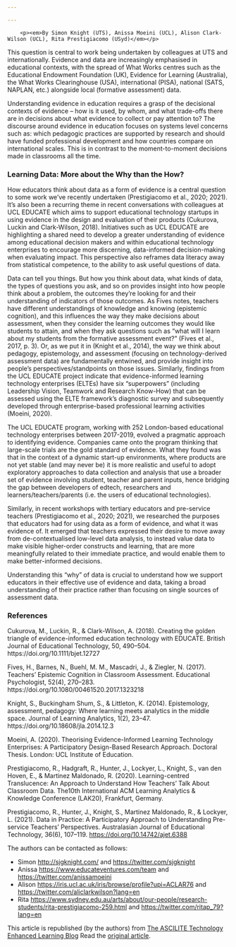 ```yaml
---

---
```


		<p><em>By Simon Knight (UTS), Anissa Moeini (UCL), Alison Clark-Wilson (UCL), Rita Prestigiacomo (USyd)</em></p>
<p>This question is central to work being undertaken by colleagues at UTS and internationally. Evidence and data are increasingly emphasised in educational contexts, with the spread of What Works centres such as the Educational Endowment Foundation (UK), Evidence for Learning (Australia), the What Works Clearinghouse (USA), international (PISA), national (SATS, NAPLAN, etc.) alongside local (formative assessment) data.</p>
<p>Understanding evidence in education requires a grasp of the decisional contexts of evidence – how is it used, by whom, and what trade-offs there are in decisions about what evidence to collect or pay attention to? The discourse around evidence in education focuses on systems level concerns such as: which pedagogic practices are supported by research and should have funded professional development and how countries compare on international scales. This is in contrast to the moment-to-moment decisions made in classrooms all the time.</p>
<h3>Learning Data: More about the Why than the How?</h3>
<p>How educators think about data as a form of evidence is a central question to some work we’ve recently undertaken (Prestigiacomo et al., 2020; 2021). It’s also been a recurring theme in recent conversations with colleagues at UCL EDUCATE which aims to support educational technology startups in using evidence in the design and evaluation of their products (Cukurova, Luckin and Clark-Wilson, 2018). Initiatives such as UCL EDUCATE are highlighting a shared need to develop a greater understanding of evidence among educational decision makers and within educational technology enterprises to encourage more discerning, data-informed decision-making when evaluating impact. This perspective also reframes data literacy away from statistical competence, to the ability to ask useful questions of data.</p>
<p>Data can tell you things. But how you think about data, what kinds of data, the types of questions you ask, and so on provides insight into how people think about a problem, the outcomes they’re looking for and their understanding of indicators of those outcomes. As Fives notes, teachers have different understandings of knowledge and knowing (epistemic cognition), and this influences the way they make decisions about assessment, when they consider the learning outcomes they would like students to attain, and when they ask questions such as “what will I learn about my students from the formative assessment event?” (Fives et al., 2017, p. 3). Or, as we put it in (Knight et al., 2014), the way we think about pedagogy, epistemology, and assessment (focusing on technology-derived assessment data) are fundamentally entwined, and provide insight into people’s perspectives/standpoints on those issues. Similarly, findings from the UCL EDUCATE project indicate that evidence-informed learning technology enterprises (ELTEs) have six “superpowers” (including Leadership Vision, Teamwork and Research Know-How) that can be assessed using the ELTE framework’s diagnostic survey and subsequently developed through enterprise-based professional learning activities (Moeini, 2020).</p>
<p>The UCL EDUCATE program, working with 252 London-based educational technology enterprises between 2017-2019, evolved a pragmatic approach to identifying evidence. Companies came onto the program thinking that large-scale trials are the gold standard of evidence. What they found was that in the context of a dynamic start-up environments, where products are not yet stable (and may never be) it is more realistic and useful to adopt exploratory approaches to data collection and analysis that use a broader set of evidence involving student, teacher and parent inputs, hence bridging the gap between developers of edtech, researchers and learners/teachers/parents (i.e. the users of educational technologies).</p>
<p>Similarly, in recent workshops with tertiary educators and pre-service teachers (Prestigiacomo et al., 2020; 2021), we researched the purposes that educators had for using data as a form of evidence, and what it was evidence of.  It emerged that teachers expressed their desire to move away from de-contextualised low-level data analysis, to instead value data to make visible higher-order constructs and learning, that are more meaningfully related to their immediate practice, and would enable them to make better-informed decisions.</p>
<p>Understanding this “why” of data is crucial to understand how we support educators in their effective use of evidence and data, taking a broad understanding of their practice rather than focusing on single sources of assessment data.</p>
<h3>References</h3>
<p>Cukurova, M., Luckin, R., &amp; Clark-Wilson, A. (2018). Creating the golden triangle of evidence-informed education technology with EDUCATE. British Journal of Educational Technology, 50, 490–504. https://doi.org/10.1111/bjet.12727</p>
<p>Fives, H., Barnes, N., Buehl, M. M., Mascadri, J., &amp; Ziegler, N. (2017). Teachers’ Epistemic Cognition in Classroom Assessment. Educational Psychologist, 52(4), 270–283. https://doi.org/10.1080/00461520.2017.1323218</p>
<p>Knight, S., Buckingham Shum, S., &amp; Littleton, K. (2014). Epistemology, assessment, pedagogy: Where learning meets analytics in the middle space. Journal of Learning Analytics, 1(2), 23–47. https://doi.org/10.18608/jla.2014.12.3</p>
<p>Moeini, A. (2020). Theorising Evidence-Informed Learning Technology Enterprises: A Participatory Design-Based Research Approach. Doctoral Thesis. London: UCL Institute of Education.</p>
<p>Prestigiacomo, R., Hadgraft, R., Hunter, J., Lockyer, L., Knight, S., van den Hoven, E., &amp; Martinez Maldonado, R. (2020). Learning-centred Translucence: An Approach to Understand How Teachers’ Talk About Classroom Data. The10th International ACM Learning Analytics &amp; Knowledge Conference (LAK20), Frankfurt, Germany.</p>
<p>Prestigiacomo, R., Hunter, J., Knight, S., Martinez Maldonado, R., &amp; Lockyer, L. (2021). Data in Practice: A Participatory Approach to Understanding Pre-service Teachers’ Perspectives. Australasian Journal of Educational Technology, 36(6), 107–119. <a href="https://doi.org/10.14742/ajet.6388">https://doi.org/10.14742/ajet.6388</a></p>
<p>The authors can be contacted as follows:</p>
<ul>
<li>Simon <a href="https://protect-au.mimecast.com/s/vq3DCE8w96tKxANwCNh2ED?domain=sjgknight.com">http://sjgknight.com/</a> and <a href="https://protect-au.mimecast.com/s/orjpCGv05QCo4yQrS7qrSa?domain=twitter.com">https://twitter.com/sjgknight</a></li>
<li>Anissa <a href="https://protect-au.mimecast.com/s/n8AMCJyBq7FPw4DkfzAHg4?domain=educateventures.com">https://www.educateventures.com/team</a> and <a href="https://protect-au.mimecast.com/s/E5bDCK1DZ5T0WAGQSA24dX?domain=twitter.com">https://twitter.com/anissamoeini</a></li>
<li>Alison <a href="https://protect-au.mimecast.com/s/zgy4CL7E85c59oZ0iju_D4?domain=iris.ucl.ac.uk">https://iris.ucl.ac.uk/iris/browse/profile?upi=ACLAR76</a> and <a href="https://protect-au.mimecast.com/s/xdg-CMwGQ5tG3oApi1Mo3Z?domain=twitter.com">https://twitter.com/aliclarkwilson?lang=en</a></li>
<li>Rita <a href="https://protect-au.mimecast.com/s/enRlCNLJ95f13nGYSzW1v1?domain=sydney.edu.au">https://www.sydney.edu.au/arts/about/our-people/research-students/rita-prestigiacomo-259.html</a> and <a href="https://protect-au.mimecast.com/s/2PHQCOMKy5toxPyDSjoChr?domain=twitter.com">https://twitter.com/ritap_79?lang=en</a></li>
</ul>

<p>This article is republished (by the authors) from <a href="https://blog.ascilite.org/about-telall/">The ASCILITE Technology Enhanced Learning Blog</a> Read the <a href="https://blog.ascilite.org/how-do-educators-and-educational-technologists-think-about-data-as-evidence-to-support-their-work/">original article</a>.</p>

